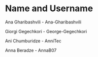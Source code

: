 # Name and Username


Ana Gharibashvili  - Ana-Gharibashvili

Giorgi Gegechkori - George-Gegechkori 

Ani Chumburidze - AnniTec

Anna Beradze - AnnaB07
